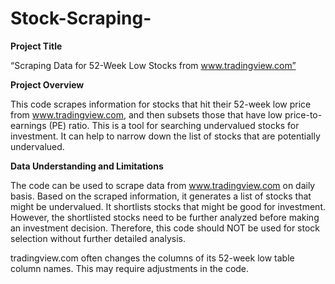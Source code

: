 # Stock-Scraping-

**Project Title**

“Scraping Data for 52-Week Low Stocks from www.tradingview.com”

**Project Overview**

This code scrapes information for stocks that hit their 52-week low price from www.tradingview.com, and then subsets those that have low price-to-earnings (PE) ratio. This is a tool for searching undervalued stocks for investment. It can help to narrow down the list of stocks that are potentially undervalued. 

**Data Understanding and Limitations**

The code can be used to scrape data from www.tradingview.com on daily basis. Based on the scraped information, it generates a list of stocks that might be undervalued. It shortlists stocks that might be good for investment. However, the shortlisted stocks need to be further analyzed before making an investment decision.
Therefore, this code should NOT be used for stock selection without further detailed analysis.
 
tradingview.com often changes the columns of its 52-week low table column names. This may require adjustments in the code. 
